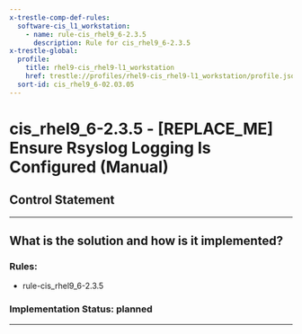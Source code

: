 ```yaml
---
x-trestle-comp-def-rules:
  software-cis_l1_workstation:
    - name: rule-cis_rhel9_6-2.3.5
      description: Rule for cis_rhel9_6-2.3.5
x-trestle-global:
  profile:
    title: rhel9-cis_rhel9-l1_workstation
    href: trestle://profiles/rhel9-cis_rhel9-l1_workstation/profile.json
  sort-id: cis_rhel9_6-02.03.05
---
```


# cis_rhel9_6-2.3.5 - \[REPLACE_ME\] Ensure Rsyslog Logging Is Configured (Manual)

## Control Statement

______________________________________________________________________

## What is the solution and how is it implemented?

<!-- For implementation status enter one of: implemented, partial, planned, alternative, not-applicable -->

<!-- Note that the list of rules under ### Rules: is read-only and changes will not be captured after assembly to JSON -->

<!-- Add control implementation description here for control: cis_rhel9_6-2.3.5 -->

### Rules:

  - rule-cis_rhel9_6-2.3.5

### Implementation Status: planned

______________________________________________________________________
